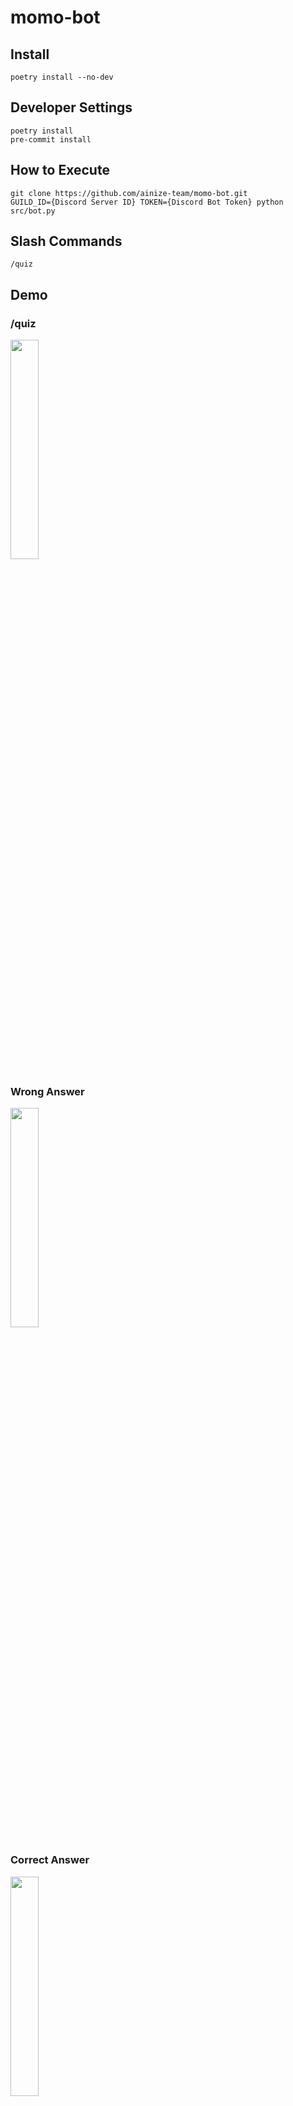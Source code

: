 # momo-bot

## Install

```
poetry install --no-dev
```

## Developer Settings

```
poetry install
pre-commit install
```

## How to Execute
```
git clone https://github.com/ainize-team/momo-bot.git
GUILD_ID={Discord Server ID} TOKEN={Discord Bot Token} python src/bot.py
```

## Slash Commands
```
/quiz
```

## Demo
### /quiz
<img src="https://user-images.githubusercontent.com/62659407/187357387-ac0ac0ed-57af-4413-b3e9-1c1dd3ce59ed.png" width="30%">

### Wrong Answer
<img src="https://user-images.githubusercontent.com/62659407/187357429-85406859-6c85-4779-83c8-e07f3d866b11.png" width="30%">

### Correct Answer
<img src="https://user-images.githubusercontent.com/62659407/187357442-8bf9115b-0b94-4f48-80fd-065c933b310c.png" width="30%">

### Leaderboard
<img src="https://user-images.githubusercontent.com/62659407/187357447-a8812bee-a7a5-45eb-aa89-3a948473bd1b.png" width="30%">



